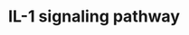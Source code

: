---
annotations:
- id: PW:0000883
  parent: regulatory pathway
  type: Pathway Ontology
  value: interleukin-1 signaling pathway
- id: PW:0000512
  parent: signaling pathway
  type: Pathway Ontology
  value: Interleukin mediated signaling pathway
- id: PW:0000820
  parent: signaling pathway
  type: Pathway Ontology
  value: signaling pathway in the adaptive immune response
authors:
- Mkutmon
- MaintBot
- Egonw
citedin:
- link: PMC7019052
description: 'The IL-1 family of cytokines currently consists of 11 members which
  are encoded by distinct genes and includes IL-1α, IL-1β, and the IL-1 Receptor antagonist
  (IL-1RA). The major role of IL-1 type cytokines is to control pro-inflammatory reactions
  in response to tissue injury - either due to pathogen-associated molecular patterns
  (PAMPs) or Danger associated molecular patterns (DAMPs). Interleukin-1 (IL-1), which
  includes IL-1α and IL-1β, plays a crucial role in many auto inflammatory diseases.
  IL- 1α and IL-1β are produced predominantly by macrophages and monocytes, and to
  a lesser extent by other cell types such as epithelial cells endothelial cells and
  fibroblasts. IL-1 alpha, is a membrane anchored protein which signals through autocrine
  or juxtracrine mechanisms where as the soluble IL-1β acts in a paracrine or systemic
  manner. Significant progress has been achieved in the study of the signaling events
  mediated by IL-1 and the processes they control. Involvement of IL-1α or IL-1β in
  host responses to infections caused by intracellular microorganisms such as Mycobacterium
  tuberculosis as well as in autoinflammatory diseases makes its signaling components
  important candidates for drug targetting for these diseases. The two forms of IL-1
  (IL-1α and IL-1β) bind to the same cellular receptor, the Type I IL- 1 receptor
  (IL-1RI) to induce signaling. Upon receptor engagement, IL-1R1 forms a heterodimer
  with IL-1 receptor accessory protein (IL-1RAcP), which functions as a co receptor.
  IL-1RAcP cannot bind directly to IL-1 but is essential for IL-1-mediated signaling.
  Binding of IL-1 to this receptor complex leads to the activation of the transcription
  factor NF-κB through different signaling mechanisms. Two IL-1 receptor-associated
  kinases, IRAK-1 and IRAK-2 have been implicated in the activation of NF-κB. IRAK
  1 and 2 functions as adapter proteins and protein kinases to transmit downstream
  signals. It recruits TRAF6 to the IL-1 receptor complex via an interaction with
  IL-1RAcP. Oligomerization of TRAF6 and subsequent formation of TAK1 and MEKK3 signaling
  complexes relays the signal via NF-κB-inducing kinase (NIK) to two I-kappaB kinases
  (IKK-1 and -2), leading to NF-kappaB activation. Activation of other mitogen activated
  protein kinases, including JNKs and p38 MAPK through various MAP2Ks also play important
  roles in mediating IL-1 responses by activating transcription through the AP-1 transcription
  factor. The above mentioned signaling events co-operatively induce the expression
  of IL-1 target genes such as CCL2, IL-8 and IL-6. The interactions and intersections
  between canonical and non-canonical Interleukin-1 signaling systems are depicted
  in the pathway map. Regulation of IL-1 signaling can be brought about by various
  mechanisms. The IL-1 family member IL-1RA can bind to the IL1-R1 receptor with similar
  affinity as IL-1α and β, but is incapable of activating the signaling response.
  The type II IL-1 receptor can bind to IL-1 alpha and beta but lacks signaling capacity.
  The naturally occurring ''shed'' domains of the extracellular IL-1 receptor chains
  (IL-1RI, IL-1RII and IL- 1RAcP) also act as inhibitors of IL-1 signaling. In the
  cell, IL-1R binds to toll- interacting protein (TOLLIP), which results in the inhibition
  of IRAK1 and by promoting efficient degradation of IL-1R by targeting the internalized
  receptor to endosomes. Other mechanisms such as p38MAPK mediated phosphorylation
  of TAB1 which results in the inactivation of TAK1, and expression of genes including
  MAPK phosphatase 1 (MKP-1) and Inhibitor of kappa B alpha (NFKBIA) that inhibit
  IL-1 signaling components also serve as negative regulators of IL-1 signaling.  Please
  access this pathway at [http://www.netpath.org/netslim/IL_1_pathway.html NetSlim]
  database.  If you use this pathway, please cite the following paper: Kandasamy,
  K., Mohan, S. S., Raju, R., Keerthikumar, S., Kumar, G. S. S., Venugopal, A. K.,
  Telikicherla, D., Navarro, J. D., Mathivanan, S., Pecquet, C., Gollapudi, S. K.,
  Tattikota, S. G., Mohan, S., Padhukasahasram, H., Subbannayya, Y., Goel, R., Jacob,
  H. K. C., Zhong, J., Sekhar, R., Nanjappa, V., Balakrishnan, L., Subbaiah, R., Ramachandra,
  Y. L., Rahiman, B. A., Prasad, T. S. K., Lin, J., Houtman, J. C. D., Desiderio,
  S., Renauld, J., Constantinescu, S. N., Ohara, O., Hirano, T., Kubo, M., Singh,
  S., Khatri, P., Draghici, S., Bader, G. D., Sander, C., Leonard, W. J. and Pandey,
  A. (2010). NetPath: A public resource of curated signal transduction pathways. Genome
  Biology. 11:R3.'
last-edited: 2021-03-28
organisms:
- Bos taurus
redirect_from:
- /index.php/Pathway:WP3271
- /instance/WP3271
- /instance/WP3271_rr115997
revision: r115997
schema-jsonld:
- '@context': https://schema.org/
  '@id': https://wikipathways.github.io/pathways/WP3271.html
  '@type': Dataset
  creator:
    '@type': Organization
    name: WikiPathways
  description: 'The IL-1 family of cytokines currently consists of 11 members which
    are encoded by distinct genes and includes IL-1α, IL-1β, and the IL-1 Receptor
    antagonist (IL-1RA). The major role of IL-1 type cytokines is to control pro-inflammatory
    reactions in response to tissue injury - either due to pathogen-associated molecular
    patterns (PAMPs) or Danger associated molecular patterns (DAMPs). Interleukin-1
    (IL-1), which includes IL-1α and IL-1β, plays a crucial role in many auto inflammatory
    diseases. IL- 1α and IL-1β are produced predominantly by macrophages and monocytes,
    and to a lesser extent by other cell types such as epithelial cells endothelial
    cells and fibroblasts. IL-1 alpha, is a membrane anchored protein which signals
    through autocrine or juxtracrine mechanisms where as the soluble IL-1β acts in
    a paracrine or systemic manner. Significant progress has been achieved in the
    study of the signaling events mediated by IL-1 and the processes they control.
    Involvement of IL-1α or IL-1β in host responses to infections caused by intracellular
    microorganisms such as Mycobacterium tuberculosis as well as in autoinflammatory
    diseases makes its signaling components important candidates for drug targetting
    for these diseases. The two forms of IL-1 (IL-1α and IL-1β) bind to the same cellular
    receptor, the Type I IL- 1 receptor (IL-1RI) to induce signaling. Upon receptor
    engagement, IL-1R1 forms a heterodimer with IL-1 receptor accessory protein (IL-1RAcP),
    which functions as a co receptor. IL-1RAcP cannot bind directly to IL-1 but is
    essential for IL-1-mediated signaling. Binding of IL-1 to this receptor complex
    leads to the activation of the transcription factor NF-κB through different signaling
    mechanisms. Two IL-1 receptor-associated kinases, IRAK-1 and IRAK-2 have been
    implicated in the activation of NF-κB. IRAK 1 and 2 functions as adapter proteins
    and protein kinases to transmit downstream signals. It recruits TRAF6 to the IL-1
    receptor complex via an interaction with IL-1RAcP. Oligomerization of TRAF6 and
    subsequent formation of TAK1 and MEKK3 signaling complexes relays the signal via
    NF-κB-inducing kinase (NIK) to two I-kappaB kinases (IKK-1 and -2), leading to
    NF-kappaB activation. Activation of other mitogen activated protein kinases, including
    JNKs and p38 MAPK through various MAP2Ks also play important roles in mediating
    IL-1 responses by activating transcription through the AP-1 transcription factor.
    The above mentioned signaling events co-operatively induce the expression of IL-1
    target genes such as CCL2, IL-8 and IL-6. The interactions and intersections between
    canonical and non-canonical Interleukin-1 signaling systems are depicted in the
    pathway map. Regulation of IL-1 signaling can be brought about by various mechanisms.
    The IL-1 family member IL-1RA can bind to the IL1-R1 receptor with similar affinity
    as IL-1α and β, but is incapable of activating the signaling response. The type
    II IL-1 receptor can bind to IL-1 alpha and beta but lacks signaling capacity.
    The naturally occurring ''shed'' domains of the extracellular IL-1 receptor chains
    (IL-1RI, IL-1RII and IL- 1RAcP) also act as inhibitors of IL-1 signaling. In the
    cell, IL-1R binds to toll- interacting protein (TOLLIP), which results in the
    inhibition of IRAK1 and by promoting efficient degradation of IL-1R by targeting
    the internalized receptor to endosomes. Other mechanisms such as p38MAPK mediated
    phosphorylation of TAB1 which results in the inactivation of TAK1, and expression
    of genes including MAPK phosphatase 1 (MKP-1) and Inhibitor of kappa B alpha (NFKBIA)
    that inhibit IL-1 signaling components also serve as negative regulators of IL-1
    signaling.  Please access this pathway at [http://www.netpath.org/netslim/IL_1_pathway.html
    NetSlim] database.  If you use this pathway, please cite the following paper:
    Kandasamy, K., Mohan, S. S., Raju, R., Keerthikumar, S., Kumar, G. S. S., Venugopal,
    A. K., Telikicherla, D., Navarro, J. D., Mathivanan, S., Pecquet, C., Gollapudi,
    S. K., Tattikota, S. G., Mohan, S., Padhukasahasram, H., Subbannayya, Y., Goel,
    R., Jacob, H. K. C., Zhong, J., Sekhar, R., Nanjappa, V., Balakrishnan, L., Subbaiah,
    R., Ramachandra, Y. L., Rahiman, B. A., Prasad, T. S. K., Lin, J., Houtman, J.
    C. D., Desiderio, S., Renauld, J., Constantinescu, S. N., Ohara, O., Hirano, T.,
    Kubo, M., Singh, S., Khatri, P., Draghici, S., Bader, G. D., Sander, C., Leonard,
    W. J. and Pandey, A. (2010). NetPath: A public resource of curated signal transduction
    pathways. Genome Biology. 11:R3.'
  keywords:
  - AKT1
  - ATF2
  - BIKBA
  - CHUK
  - Ca 2+
  - ECSIT
  - IKBKB
  - IKBKG
  - IL1A
  - IL1B
  - IL1R1
  - IL1RAP
  - IRAK1
  - IRAK2
  - IRAK4
  - IRAKM
  - JUN
  - MAP2K1
  - MAP2K2
  - MAP2K3
  - MAP2K4
  - MAP2K6
  - MAP2K7
  - MAP3K1
  - MAP3K14
  - MAP3K2
  - MAP3K3
  - MAP3K7
  - MAP3K7IP1
  - MAPK1
  - MAPK14
  - MAPK3
  - MAPK8
  - MAPK9
  - MAPKAPK2
  - MYD88
  - NFKB1
  - NFKBIB
  - PELI1
  - PELI2
  - PIK3R1
  - PLCG1
  - PRKCZ
  - PTPN11
  - REL
  - RELA
  - SQSTM1
  - TAB2
  - TAB3
  - TOLLIP
  - TRAF6
  - UBE2N
  license: CC0
  name: IL-1 signaling pathway
seo: CreativeWork
title: IL-1 signaling pathway
wpid: WP3271
---